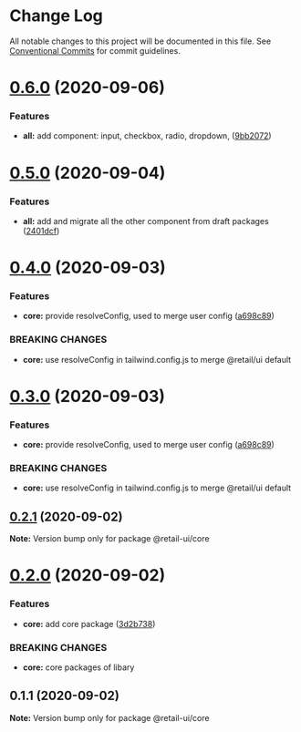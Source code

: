 # Change Log

All notable changes to this project will be documented in this file.
See [Conventional Commits](https://conventionalcommits.org) for commit guidelines.

# [0.6.0](https://github.com/sondh0127/retail-ui/compare/@retail-ui/core@0.5.0...@retail-ui/core@0.6.0) (2020-09-06)

### Features

- **all:** add component: input, checkbox, radio, dropdown, ([9bb2072](https://github.com/sondh0127/retail-ui/commit/9bb20727be7df99d8fcbfe6dba2b8e225111eb91))

# [0.5.0](https://github.com/sondh0127/retail-ui/compare/@retail-ui/core@0.4.0...@retail-ui/core@0.5.0) (2020-09-04)

### Features

- **all:** add and migrate all the other component from draft packages ([2401dcf](https://github.com/sondh0127/retail-ui/commit/2401dcffeed92aa322be2944d4cfa9b8002e6e53))

# [0.4.0](https://github.com/sondh0127/retail-ui/compare/@retail-ui/core@0.2.1...@retail-ui/core@0.4.0) (2020-09-03)

### Features

- **core:** provide resolveConfig, used to merge user config ([a698c89](https://github.com/sondh0127/retail-ui/commit/a698c899c846cb30c07ee017ad6d657e80f66283))

### BREAKING CHANGES

- **core:** use resolveConfig in tailwind.config.js to merge @retail/ui default

# [0.3.0](https://github.com/sondh0127/retail-ui/compare/@retail-ui/core@0.2.1...@retail-ui/core@0.3.0) (2020-09-03)

### Features

- **core:** provide resolveConfig, used to merge user config ([a698c89](https://github.com/sondh0127/retail-ui/commit/a698c899c846cb30c07ee017ad6d657e80f66283))

### BREAKING CHANGES

- **core:** use resolveConfig in tailwind.config.js to merge @retail/ui default

## [0.2.1](https://github.com/sondh0127/retail-ui/compare/@retail-ui/core@0.2.0...@retail-ui/core@0.2.1) (2020-09-02)

**Note:** Version bump only for package @retail-ui/core

# [0.2.0](https://github.com/sondh0127/retail-ui/compare/@retail-ui/core@0.1.1...@retail-ui/core@0.2.0) (2020-09-02)

### Features

- **core:** add core package ([3d2b738](https://github.com/sondh0127/retail-ui/commit/3d2b7380c972b7ff069c27aee146b450ab4791f3))

### BREAKING CHANGES

- **core:** core packages of libary

## 0.1.1 (2020-09-02)

**Note:** Version bump only for package @retail-ui/core
